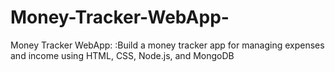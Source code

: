 # Money-Tracker-WebApp-
Money Tracker WebApp: :Build a money tracker app for managing expenses and income using HTML, CSS, Node.js, and MongoDB
